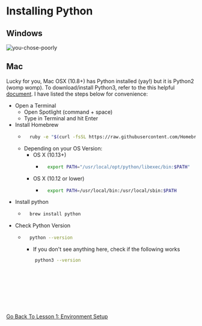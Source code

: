 # Installing Python

## Windows
![you-chose-poorly](https://i.pinimg.com/originals/5a/42/97/5a4297bac22f1fa0ef13d5ec1d67b366.jpg)


## Mac
Lucky for you, Mac OSX (10.8+) has Python installed (yay!) but it is Python2 (womp womp). To download/install Python3,
refer to the this helpful [document](https://docs.python-guide.org/starting/install3/osx/). I have listed the steps below
for convenience:
* Open a Terminal
    * Open Spotlight (command + space)
    * Type in Terminal and hit Enter
* Install Homebrew
    * ```bash
        ruby -e "$(curl -fsSL https://raw.githubusercontent.com/Homebrew/install/master/install)" 
      ```
    * Depending on your OS Version:
        * OS X (10.13+)
            * ```bash
                export PATH="/usr/local/opt/python/libexec/bin:$PATH"
              ```
        * OS X (10.12 or lower)
            * ```bash
                export PATH=/usr/local/bin:/usr/local/sbin:$PATH
              ```
* Install python
    * ```bash
        brew install python
      ```
* Check Python Version
    * ```bash
        python --version
      ```
        * If you don't see anything here, check if the following works
        ```bash
            python3 --version
        ```
\
\
\
\
\
\
\
[Go Back To Lesson 1: Environment Setup](../lesson01-environment-setup)
